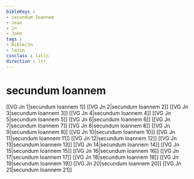 ```yaml
---
bibleKeys : 
- secundum Ioannem
- Jean
- Jn
- John
tags : 
- Bible/Jn
- latin
cssclass : latin
direction : ltr
---
```


# secundum Ioannem

[[VG Jn 1|secundum Ioannem 1]]
[[VG Jn 2|secundum Ioannem 2]]
[[VG Jn 3|secundum Ioannem 3]]
[[VG Jn 4|secundum Ioannem 4]]
[[VG Jn 5|secundum Ioannem 5]]
[[VG Jn 6|secundum Ioannem 6]]
[[VG Jn 7|secundum Ioannem 7]]
[[VG Jn 8|secundum Ioannem 8]]
[[VG Jn 9|secundum Ioannem 9]]
[[VG Jn 10|secundum Ioannem 10]]
[[VG Jn 11|secundum Ioannem 11]]
[[VG Jn 12|secundum Ioannem 12]]
[[VG Jn 13|secundum Ioannem 13]]
[[VG Jn 14|secundum Ioannem 14]]
[[VG Jn 15|secundum Ioannem 15]]
[[VG Jn 16|secundum Ioannem 16]]
[[VG Jn 17|secundum Ioannem 17]]
[[VG Jn 18|secundum Ioannem 18]]
[[VG Jn 19|secundum Ioannem 19]]
[[VG Jn 20|secundum Ioannem 20]]
[[VG Jn 21|secundum Ioannem 21]]
